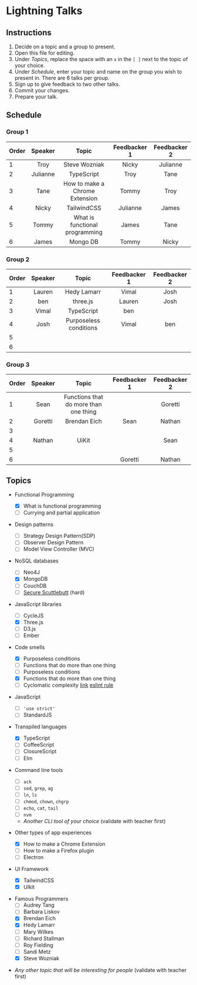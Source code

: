 # Lightning Talks

## Instructions

1. Decide on a topic and a group to present.
1. Open this file for editing.
1. Under _Topics_, replace the space with an `x` in the `[ ]` next to the topic of your choice.
1. Under _Schedule_, enter your topic and name on the group you wish to present in. There are 6 talks per group.
1. Sign up to give feedback to two other talks.
1. Commit your changes.
1. Prepare your talk.

## Schedule

### Group 1

| Order | Speaker  |     Topic     | Feedbacker 1 | Feedbacker 2 |
| ----- | :------: | :-----------: | :----------: | :----------: |
| 1     |   Troy   | Steve Wozniak |    Nicky     |   Julianne   |
| 2     | Julianne |  TypeScript   |     Troy     |       Tane       |
| 3     |  Tane        |    How to make a Chrome Extension           |   Tommy    |     Troy     |
| 4     |  Nicky   |  TailwindCSS  |   Julianne   |          James    |
| 5     |  Tommy   | What is functional programming |   James        |      Tane        |
| 6     |  James   |    Mongo DB   |  Tommy       |    Nicky     |

### Group 2


| Order | Speaker |    Topic    | Feedbacker 1 | Feedbacker 2 |
| ----- | :-----: | :---------: | :----------: | :----------: |
| 1     | Lauren  | Hedy Lamarr |    Vimal     |  Josh            |
| 2     |   ben   |  three.js   |    Lauren    |   Josh           |
| 3     |  Vimal  | TypeScript  |     ben      |              |
| 4     | Josh        | Purposeless conditions            |    Vimal     |     ben      |
| 5     |         |             |              |              |
| 6     |         |             |              |              |

### Group 3

| Order | Speaker |    Topic     | Feedbacker 1 | Feedbacker 2 |
| ----- | :-----: | :----------: | :----------: | :----------: |
| 1     | Sean    | Functions that do more than one thing|              |   Goretti    |
| 2     | Goretti | Brendan Eich |Sean          |   Nathan     |
| 3     |         |              |              |              |
| 4     | Nathan  | UiKit        |              |Sean          |
| 5     |         |              |              |              |
| 6     |         |              |   Goretti    |   Nathan     |

## Topics

- Functional Programming

  - [x] What is functional programming
  - [ ] Currying and partial application

- Design patterns

  - [ ] Strategy Design Pattern(SDP)
  - [ ] Observer Design Pattern
  - [ ] Model View Controller (MVC)

- NoSQL databases

  - [ ] Neo4J
  - [X] MongoDB
  - [ ] CouchDB
  - [ ] [Secure Scuttlebutt](https://ssbc.github.io/secure-scuttlebutt/) (hard)

- JavaScript libraries

  - [ ] CycleJS
  - [x] Three.js
  - [ ] D3.js
  - [ ] Ember

- Code smells

  - [x] Purposeless conditions
  - [ ] Functions that do more than one thing
  - [ ] Purposeless conditions
  - [x] Functions that do more than one thing
  - [ ] Cyclomatic complexity [link](http://webuniverse.io/cyclomatic-complexity-refactoring-tips/) [eslint rule](http://eslint.org/docs/rules/complexity)

- JavaScript

  - [ ] `'use strict'`
  - [ ] StandardJS

- Transpiled languages

  - [x] TypeScript
  - [ ] CoffeeScript
  - [ ] ClosureScript
  - [ ] Elm

- Command line tools

  - [ ] `ack`
  - [ ] `sed`, `grep`, `ag`
  - [ ] `ln`, `ls`
  - [ ] `chmod`, `chown`, `chgrp`
  - [ ] `echo`, `cat`, `tail`
  - [ ] `nvm`
  - _Another CLI tool of your choice_ (validate with teacher first)

- Other types of app experiences

  - [x] How to make a Chrome Extension
  - [ ] How to make a Firefox plugin
  - [ ] Electron

- UI Framework

  - [x] TailwindCSS
  - [x] UIkit

* Famous Programmers
  - [ ] Audrey Tang
  - [ ] Barbara Liskov
  - [x] Brendan Eich
  - [x] Hedy Lamarr
  - [ ] Mary Wilkes
  - [ ] Richard Stallman
  - [ ] Roy Fielding
  - [ ] Sandi Metz
  - [x] Steve Wozniak

- _Any other topic that will be interesting for people_ (validate with teacher first)
